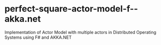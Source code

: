 # perfect-square-actor-model-f--akka.net
Implementation of Actor Model with multiple actors in Distributed Operating Systems using F# and AKKA.NET

